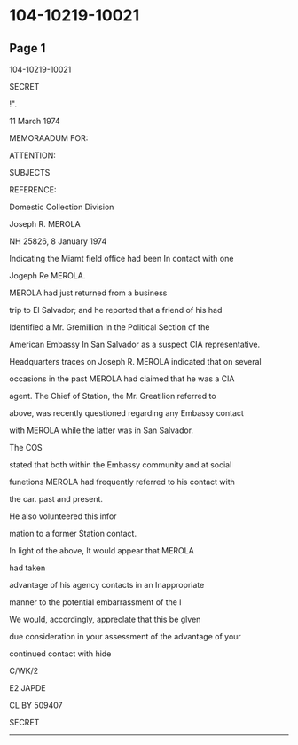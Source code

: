 # 104-10219-10021

## Page 1

104-10219-10021

SECRET

!".

11 March 1974

MEMORAADUM FOR:

ATTENTION:

SUBJECTS

REFERENCE:

Domestic Collection Division

Joseph R. MEROLA

NH 25826, 8 January 1974

Indicating the Miamt field office had been In contact with one

Jogeph Re MEROLA.

MEROLA had just returned from a business

trip to El Salvador; and he reported that a friend of his had

Identified a Mr. Gremillion In the Political Section of the

American Embassy In San Salvador as a suspect CIA representative.

Headquarters traces on Joseph R. MEROLA indicated that on several

occasions in the past MEROLA had claimed that he was a ClA

agent. The Chief of Station, the Mr. Greatllion referred to

above, was recently questioned regarding any Embassy contact

with MEROLA while the latter was in San Salvador.

The COS

stated that both within the Embassy community and at social

funetions MEROLA had frequently referred to his contact with

the car. past and present.

He also volunteered this infor

mation to a former Station contact.

In light of the above, It would appear that MEROLA

had taken

advantage of his agency contacts in an Inappropriate

manner to the potential embarrassment of the l

We would, accordingly, appreclate that this be glven

due consideration in your assessment of the advantage of your

continued contact with hide

C/WK/2

E2 JAPDE

CL BY 509407

SECRET

---

